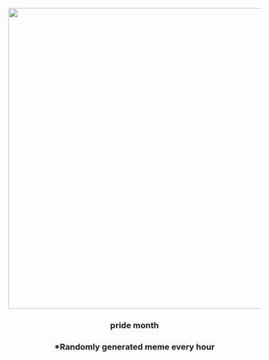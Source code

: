 <p align="center">
        <img src="https://i.redd.it/zstkx1i31k591.png" width="600" height="600">
        </p>
        <h3 align="center">pride month</h3>
        <h3 align="center">*Randomly generated meme every hour</h3>
    